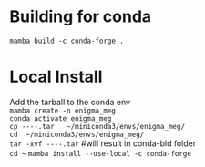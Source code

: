 # Building for conda
`mamba build -c conda-forge .`

# Local Install 
Add the tarball to the conda env <br>
`mamba create -n enigma_meg` <br>
`conda activate enigma_meg` <br>
`cp ----.tar   ~/miniconda3/envs/enigma_meg/` <br>
`cd  ~/miniconda3/envs/enigma_meg/`<br>
`tar -xvf ----.tar`   #will result in conda-bld folder <br>
`cd ~`
`mamba install --use-local -c conda-forge` <br>
